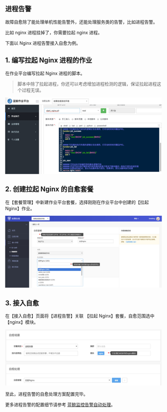 ## 进程告警
故障自愈除了能处理单机性能告警外，还能处理服务类的告警，比如进程告警。

比如 nginx 进程挂掉了，你需要拉起 nginx 进程。

下面以 Nginx 进程告警接入自愈为例。

## 1. 编写拉起 Nginx 进程的作业

在作业平台编写拉起 Nginx 进程的脚本。

> 脚本中除了拉起进程，你还可以考虑增加进程检测的逻辑，保证拉起进程这个过程无误。

![](media/14955087013221.jpg)

## 2. 创建拉起 Nginx 的自愈套餐

在【套餐管理】中新建作业平台套餐，选择刚刚在作业平台中创建的【拉起 Nginx】作业。

![](media/14955086379695.jpg)

## 3. 接入自愈

在【接入自愈】页面将【进程告警】关联 【拉起 Nginx】套餐，自愈范围选中【nginx】模块。

![](media/15360456528813.jpg)

至此，进程告警的自愈处理方案配置完毕。

更多进程告警的配置细节请参考 [蓝鲸监控告警自动处理](../Getting_Started/Bkmonitor_Alarm_processing_automation.html)。
